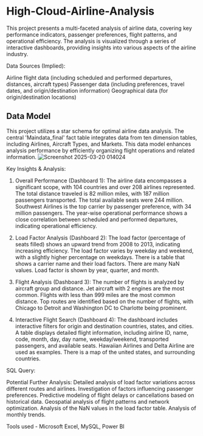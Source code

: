 # High-Cloud-Airline-Analysis
This project presents a multi-faceted analysis of airline data, covering key performance indicators, passenger preferences, flight patterns, and operational efficiency. The analysis is visualized through a series of interactive dashboards, providing insights into various aspects of the airline industry.

Data Sources (Implied):

Airline flight data (including scheduled and performed departures, distances, aircraft types)
Passenger data (including preferences, travel dates, and origin/destination information)
Geographical data (for origin/destination locations)

## Data Model
This project utilizes a star schema for optimal airline data analysis. The central 'Maindata_final' fact table integrates data from ten dimension tables, including Airlines, Aircraft Types, and Markets. This data model enhances analysis performance by efficiently organizing flight operations and related information.
![Screenshot 2025-03-20 014024](https://github.com/user-attachments/assets/f1eceda5-9a72-4aa6-9683-4ed687d70714)

Key Insights & Analysis:

1. Overall Performance (Dashboard 1):
The airline data encompasses a significant scope, with 104 countries and over 208 airlines represented.
The total distance traveled is 82 million miles, with 187 million passengers transported.
The total available seats were 244 million.
Southwest Airlines is the top carrier by passenger preference, with 34 million passengers.
The year-wise operational performance shows a close correlation between scheduled and performed departures, indicating operational efficiency.

2. Load Factor Analysis (Dashboard 2):
The load factor (percentage of seats filled) shows an upward trend from 2008 to 2013, indicating increasing efficiency.
The load factor varies by weekday and weekend, with a slightly higher percentage on weekdays.
There is a table that shows a carrier name and their load factors. There are many NaN values.
Load factor is shown by year, quarter, and month.

3. Flight Analysis (Dashboard 3):
The number of flights is analyzed by aircraft group and distance.
Jet aircraft with 2 engines are the most common.
Flights with less than 999 miles are the most common distance.
Top routes are identified based on the number of flights, with Chicago to Detroit and Washington DC to Charlotte being prominent.

4. Interactive Flight Search (Dashboard 4):
The dashboard includes interactive filters for origin and destination countries, states, and cities.
A table displays detailed flight information, including airline ID, name, code, month, day, day name, weekday/weekend, transported passengers, and available seats.
Hawaiian Airlines and Delta Airline are used as examples.
There is a map of the united states, and surrounding countries.

SQL Query:

Potential Further Analysis:
Detailed analysis of load factor variations across different routes and airlines.
Investigation of factors influencing passenger preferences.
Predictive modeling of flight delays or cancellations based on historical data.
Geospatial analysis of flight patterns and network optimization.
Analysis of the NaN values in the load factor table.
Analysis of monthly trends.


Tools used - Microsoft Excel, MySQL, Power BI
